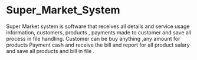 # Super_Market_System
Super Market system is software that receives all details and service usage information, customers, products , payments made to customer and save all process in file handling. Customer can be buy anything ,any amount for products Payment cash and receive the bill and report for all product salary and save all products and bill in file .
